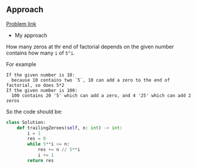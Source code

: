 ## Approach

[Problem link](https://leetcode.com/problems/factorial-trailing-zeroes/)

- My approach

How many zeros at thr end of factorial depends on the given number contains how many `i` of `5^i`.

For example

```
If the given number is 10:
  because 10 contains two `5`, 10 can add a zero to the end of factorial, so does 5*2
If the given number is 100:
  100 contains 20 '5' which can add a zero, and 4 '25' which can add 2 zeros
```

So the code should be:

```python
class Solution:
    def trailingZeroes(self, n: int) -> int:
        i = 1
        res = 0
        while 5**i <= n:
            res += n // 5**i
            i += 1
        return res
```
